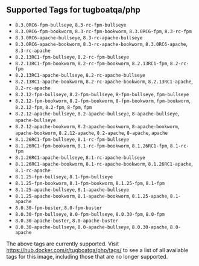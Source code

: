 ## Supported Tags for tugboatqa/php

* `8.3.0RC6-fpm-bullseye`, `8.3-rc-fpm-bullseye`
* `8.3.0RC6-fpm-bookworm`, `8.3-rc-fpm-bookworm`, `8.3.0RC6-fpm`, `8.3-rc-fpm`
* `8.3.0RC6-apache-bullseye`, `8.3-rc-apache-bullseye`
* `8.3.0RC6-apache-bookworm`, `8.3-rc-apache-bookworm`, `8.3.0RC6-apache`, `8.3-rc-apache`
* `8.2.13RC1-fpm-bullseye`, `8.2-rc-fpm-bullseye`
* `8.2.13RC1-fpm-bookworm`, `8.2-rc-fpm-bookworm`, `8.2.13RC1-fpm`, `8.2-rc-fpm`
* `8.2.13RC1-apache-bullseye`, `8.2-rc-apache-bullseye`
* `8.2.13RC1-apache-bookworm`, `8.2-rc-apache-bookworm`, `8.2.13RC1-apache`, `8.2-rc-apache`
* `8.2.12-fpm-bullseye`, `8.2-fpm-bullseye`, `8-fpm-bullseye`, `fpm-bullseye`
* `8.2.12-fpm-bookworm`, `8.2-fpm-bookworm`, `8-fpm-bookworm`, `fpm-bookworm`, `8.2.12-fpm`, `8.2-fpm`, `8-fpm`, `fpm`
* `8.2.12-apache-bullseye`, `8.2-apache-bullseye`, `8-apache-bullseye`, `apache-bullseye`
* `8.2.12-apache-bookworm`, `8.2-apache-bookworm`, `8-apache-bookworm`, `apache-bookworm`, `8.2.12-apache`, `8.2-apache`, `8-apache`, `apache`
* `8.1.26RC1-fpm-bullseye`, `8.1-rc-fpm-bullseye`
* `8.1.26RC1-fpm-bookworm`, `8.1-rc-fpm-bookworm`, `8.1.26RC1-fpm`, `8.1-rc-fpm`
* `8.1.26RC1-apache-bullseye`, `8.1-rc-apache-bullseye`
* `8.1.26RC1-apache-bookworm`, `8.1-rc-apache-bookworm`, `8.1.26RC1-apache`, `8.1-rc-apache`
* `8.1.25-fpm-bullseye`, `8.1-fpm-bullseye`
* `8.1.25-fpm-bookworm`, `8.1-fpm-bookworm`, `8.1.25-fpm`, `8.1-fpm`
* `8.1.25-apache-bullseye`, `8.1-apache-bullseye`
* `8.1.25-apache-bookworm`, `8.1-apache-bookworm`, `8.1.25-apache`, `8.1-apache`
* `8.0.30-fpm-buster`, `8.0-fpm-buster`
* `8.0.30-fpm-bullseye`, `8.0-fpm-bullseye`, `8.0.30-fpm`, `8.0-fpm`
* `8.0.30-apache-buster`, `8.0-apache-buster`
* `8.0.30-apache-bullseye`, `8.0-apache-bullseye`, `8.0.30-apache`, `8.0-apache`

The above tags are currently supported. Visit https://hub.docker.com/r/tugboatqa/php/tags/ to see a list of all available tags for this image, including those that are no longer supported.
